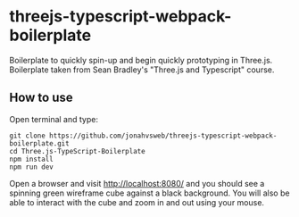 # threejs-typescript-webpack-boilerplate
Boilerplate to quickly spin-up and begin quickly prototyping in Three.js. Boilerplate taken from Sean Bradley's "Three.js and Typescript" course. 

## How to use 
Open terminal and type: 

```
git clone https://github.com/jonahvsweb/threejs-typescript-webpack-boilerplate.git
cd Three.js-TypeScript-Boilerplate
npm install
npm run dev
```

Open a browser and visit [http://localhost:8080/](http://localhost:8080/) and you should see a spinning green wireframe cube against a black background. You will also be able to interact with the cube and zoom in and out using your mouse. 
